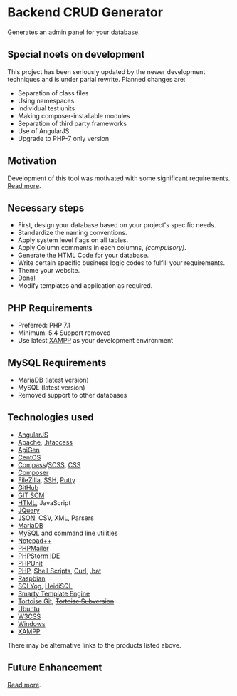 # Backend CRUD Generator
Generates an admin panel for your database.


## Special noets on development
This project has been seriously updated by the newer development techniques and is under parial rewrite.
Planned changes are:
  * Separation of class files
  * Using namespaces
  * Individual test units
  * Making composer-installable modules
  * Separation of third party frameworks
  * Use of AngularJS
  * Upgrade to PHP-7 only version


## Motivation
Development of this tool was motivated with some significant requirements.
[Read more](motivation.md).

## Necessary steps

 * First, design your database based on your project's specific needs.
 * Standardize the naming conventions.
 * Apply system level flags on all tables.
 * Apply Column comments in each columns, *(compulsory)*.
 * Generate the HTML Code for your database.
 * Write certain specific business logic codes to fulfill your requirements.
 * Theme your website.
 * Done!
 * Modify templates and application as required.


## PHP Requirements

 * Preferred: PHP 7.1
 * ~~Minimum: 5.4~~ Support removed
 * Use latest [XAMPP](https://www.apachefriends.org/) as your development environment


## MySQL Requirements

 * MariaDB (latest version)
 * MySQL (latest version)
 * Removed support to other databases


## Technologies used

 * [AngularJS](https://angularjs.org/)
 * [Apache](https://en.wikipedia.org/wiki/Apache_HTTP_Server), [.htaccess](https://httpd.apache.org/docs/2.4/howto/htaccess.html)
 * [ApiGen](http://www.apigen.org/)
 * [CentOS](https://www.centos.org/)
 * [Compass](http://compass-style.org/)/[SCSS](http://sass-lang.com/), [CSS](https://www.w3.org/TR/CSS/)
 * [Composer](https://getcomposer.org/)
 * [FileZilla](https://filezilla-project.org/), [SSH](https://en.wikipedia.org/wiki/Secure_Shell), [Putty](http://www.chiark.greenend.org.uk/~sgtatham/putty/)
 * [GitHub](https://github.com/)
 * [GIT SCM](https://git-scm.com/)
 * [HTML](https://www.w3.org/TR/html5/), JavaScript
 * [JQuery](http://jquery.com/)
 * [JSON](http://www.json.org/), CSV, XML, Parsers
 * [MariaDB](https://mariadb.org/)
 * [MySQL](http://www.mysql.com/) and command line utilities
 * [Notepad++](https://notepad-plus-plus.org/)
 * [PHPMailer](https://github.com/PHPMailer/PHPMailer)
 * [PHPStorm IDE](https://www.jetbrains.com/phpstorm/)
 * [PHPUnit](https://phpunit.de/)
 * [PHP](http://php.net/manual/en/), [Shell Scripts](http://www.shellscript.sh/), [Curl](https://curl.haxx.se/), [.bat]()
 * [Raspbian](https://www.raspberrypi.org/downloads/raspbian/)
 * [SQLYog](https://github.com/webyog/sqlyog-community/wiki/Downloads), [HeidiSQL](http://www.heidisql.com/)
 * [Smarty Template Engine](http://www.smarty.net/)
 * [Tortoise Git](https://tortoisegit.org/), ~~[Tortoise Subversion](https://tortoisesvn.net/)~~
 * [Ubuntu](https://www.ubuntu.com/)
 * [W3CSS](http://www.w3schools.com/w3css/)
 * [Windows](https://www.microsoft.com/en-us/windows)
 * [XAMPP](https://www.apachefriends.org/)

There may be alternative links to the products listed above.


## Future Enhancement
[Read more](future.md).